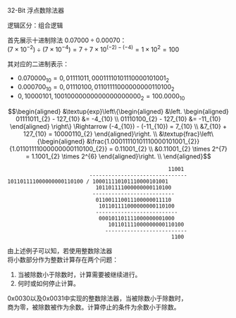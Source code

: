 32-Bit 浮点数除法器

逻辑区分：组合逻辑

首先展示十进制除法 $`0.07000 \div 0.00070 `$： \
$`(7 \times 10^{-2}) \div (7 \times 10^{-4}) = 7 \div 7 \times 10^{(-2) - (-4)} = 1 \times 10^{2} = 100`$

其对应的二进制表示：
- $`0.070000_{10} = 0,01111011,00011110101110000101001_{2}`$
- $`0.000700_{10} = 0,01110100,01101111000000000110100_{2}`$
- $`0,10000101,10010000000000000000000_{2} = 100.0000_{10}`$

```math
\begin{aligned}
    &\textup{exp}\left\{\begin{aligned}
        &\left. \begin{aligned}
            01111011_{2} - 127_{10} &= -4_{10}  \\
            01110100_{2} - 127_{10} &= -11_{10}
        \end{aligned} \right\} \Rightarrow
        (-4_{10}) - (-11_{10}) = 7_{10} \\
        &7_{10} + 127_{10} = 10000110_{2}
    \end{aligned}\right. 
    \\
    &\textup{frac}\left\{\begin{aligned}
        &\frac{1.00011110101110000101001_{2}} 
              {1.01101111000000000110100_{2}} = 0.11001_{2} \\
        &0.11001_{2} \times 2^{7} = 1.1001_{2} \times 2^{6}
    \end{aligned}\right. \\
\end{aligned}
```
                                                       11001
                              -------------------------------
    101101111000000000110100 / 100011110101110000101001
                                101101111000000000110100
                               --------------------------
                                011001110011100000011110
                                 101101111000000000110100
                                --------------------------
                                 000101101111000000001000
                                    101101111000000000110100
                                   --------------------------
                                                        1100

由上述例子可以知，若使用整数除法器 \
将小数部分作为整数计算存在两个问题：
1. 当被除数小于除数时，计算需要被继续进行。
2. 何时或如何停止计算。

0x0030以及0x0031中实现的整数除法器，当被除数小于除数时， \
商为零，被除数被作为余数。计算停止的条件为余数小于除数。